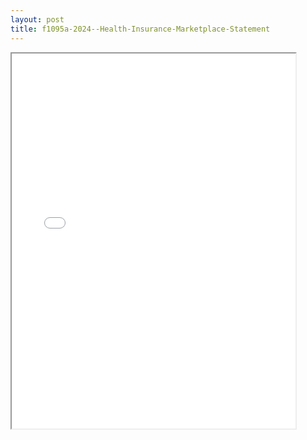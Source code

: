 ```yaml
---
layout: post
title: f1095a-2024--Health-Insurance-Marketplace-Statement
---
```


<div class="pdf-container">
<iframe src="/ea//_pdf-2-md/f1095a-2024--Health-Insurance-Marketplace-Statement.pdf" height="600" width="90%" allowFullScreen="true"></iframe>
</div>

